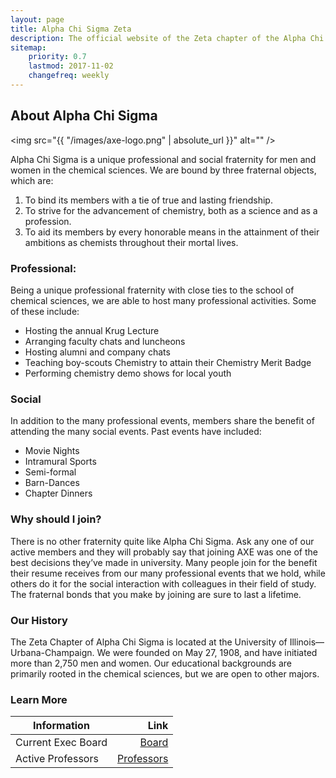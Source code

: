 ```yaml
---
layout: page
title: Alpha Chi Sigma Zeta
description: The official website of the Zeta chapter of the Alpha Chi Sigma Fraterntiy at the University of Illinois
sitemap:
    priority: 0.7
    lastmod: 2017-11-02
    changefreq: weekly
---
```

## About Alpha Chi Sigma

<span class="image left"><img src="{{ "/images/axe-logo.png" | absolute_url }}" alt="" /></span>

Alpha Chi Sigma is a unique professional and social fraternity for men and women in the chemical sciences. We are bound by three fraternal objects, which are:
1. To bind its members with a tie of true and lasting friendship.
1. To strive for the advancement of chemistry, both as a science and as a profession.
1. To aid its members by every honorable means in the attainment of their ambitions as chemists throughout their mortal lives.

### Professional:
Being a unique professional fraternity with close ties to the school of chemical sciences, we are able to host many professional activities. Some of these include:
- Hosting the annual Krug Lecture
- Arranging faculty chats and luncheons
- Hosting alumni and company chats
- Teaching boy-scouts Chemistry to attain their Chemistry Merit Badge
- Performing chemistry demo shows for local youth

### Social
In addition to the many professional events, members share the benefit of attending the many social events. Past events have included:
- Movie Nights
- Intramural Sports
- Semi-formal
- Barn-Dances
- Chapter Dinners

### Why should I join?
<div class="box">
  <p>
There is no other fraternity quite like Alpha Chi Sigma. Ask any one of our active members and they will probably say that joining AXE was one of the best decisions they’ve made in university. Many people join for the benefit their resume receives from our many professional events that we hold, while others do it for the social interaction with colleagues in their field of study. The fraternal bonds that you make by joining are sure to last a lifetime.
  </p>
</div>

### Our History
<div class="box">
  <p>
The Zeta Chapter of Alpha Chi Sigma is located at the University of Illinois— Urbana-Champaign. We were founded on May 27, 1908, and have initiated more than 2,750 men and women. Our educational backgrounds are primarily rooted in the chemical sciences, but we are open to other majors.
  </p>
</div>

### Learn More

| Information         | Link                              |
| -------------       | -----:                            |
| Current Exec Board  | [Board](/blog/fa18-exec)      |
| Active Professors   | [Professors](#)                   |
